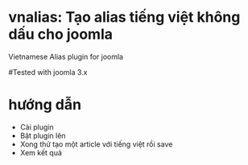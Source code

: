 # vnalias: Tạo alias tiếng việt không dấu cho joomla
Vietnamese Alias plugin for joomla

#Tested with joomla 3.x

# hướng dẫn
- Cài plugin
- Bật plugin lên
- Xong thử tạo một article với tiếng việt rồi save
- Xem kết quả
